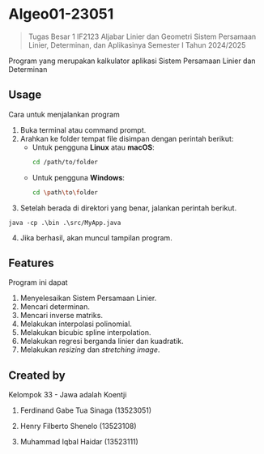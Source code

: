 
# Algeo01-23051
> Tugas Besar 1 IF2123 Aljabar Linier dan Geometri
Sistem Persamaan Linier, Determinan, dan Aplikasinya
Semester I Tahun 2024/2025

Program yang merupakan kalkulator aplikasi Sistem Persamaan Linier dan Determinan


## Usage

Cara untuk menjalankan program

1. Buka terminal atau command prompt.
2. Arahkan ke folder tempat file disimpan dengan perintah berikut:
   - Untuk pengguna **Linux** atau **macOS**:
     ```bash
     cd /path/to/folder
     ```
   - Untuk pengguna **Windows**:
     ```bash
     cd \path\to\folder
     ```
3. Setelah berada di direktori yang benar, jalankan perintah berikut.
```shell
java -cp .\bin .\src/MyApp.java
```

4. Jika berhasil, akan muncul tampilan program.


## Features

Program ini dapat
1. Menyelesaikan Sistem Persamaan Linier.
2. Mencari determinan.
3. Mencari inverse matriks.
4. Melakukan interpolasi polinomial.
5. Melakukan bicubic spline interpolation.
6. Melakukan regresi berganda linier dan kuadratik.
7. Melakukan _resizing_ dan _stretching image_.


## Created by

Kelompok 33 - Jawa adalah Koentji

 1. Ferdinand Gabe Tua Sinaga (13523051)

2. Henry Filberto Shenelo (13523108)
3. Muhammad Iqbal Haidar (13523111)
